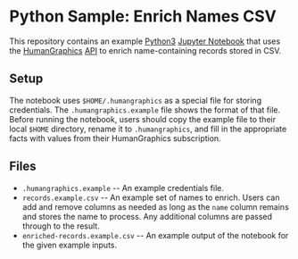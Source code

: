# Python Sample: Enrich Names CSV

This repository contains an example [Python3](https://www.python.org/) [Jupyter
Notebook](https://jupyter.org/) that uses the
[HumanGraphics](https://www.humangraphics.io)
[API](https://developer.humangraphics.io) to enrich name-containing records stored in CSV.

## Setup

The notebook uses `$HOME/.humangraphics` as a special file for storing credentials. The `.humangraphics.example` file shows the format of that file. Before running the notebook, users should copy the example file to their local `$HOME` directory, rename it to `.humangraphics`, and fill in the appropriate facts with values from their HumanGraphics subscription.

## Files

* `.humangraphics.example` -- An example credentials file.
* `records.example.csv` -- An example set of names to enrich. Users can add and remove columns as needed as long as the `name` column remains and stores the name to process. Any additional columns are passed through to the result.
* `enriched-records.example.csv` -- An example output of the notebook for the given example inputs.
